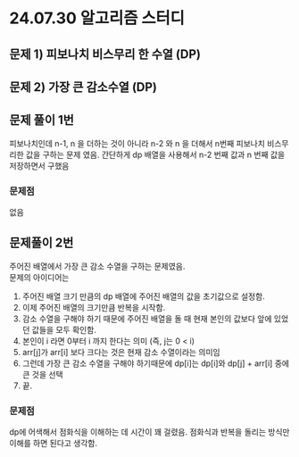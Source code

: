 # 24.07.30 알고리즘 스터디

## 문제 1) 피보나치 비스무리 한 수열 (DP)
## 문제 2) 가장 큰 감소수열 (DP)

## 문제 풀이 1번
피보나치인데 n-1, n 을 더하는 것이 아니라 n-2 와 n 을 더해서 n번째 피보나치 비스무리한
값을 구하는 문제 였음. 간단하게 dp 배열을 사용해서 n-2 번째 값과 n 번째 값을 저장하면서 구했음

### 문제점
없음

## 문제풀이 2번
주어진 배열에서 가장 큰 감소 수열을 구하는 문제였음. <br/>
문제의 아이디어는 
1. 주어진 배열 크기 만큼의 dp 배열에 주어진 배열의 값을 초기값으로 설정함.
2. 이제 주어진 배열의 크기만큼 반복을 시작함.
3. 감소 수열을 구해야 하기 때문에 주어진 배열을 돌 때 현재 본인의 값보다 앞에 있었던 값들을 모두 확인함.
4. 본인이 i 라면 0부터 i 까지 한다는 의미 (즉, j는 0 < i)
5. arr[j]가 arr[i] 보다 크다는 것은 현재 감소 수열이라는 의미임
6. 그런데 가장 큰 감소 수열을 구해야 하기때문에 dp[i]는 dp[i]와 dp[j] + arr[i] 중에 큰 것을 선택
7. 끝.


### 문제점
dp에 어색해서 점화식을 이해하는 데 시간이 꽤 걸렸음. 점화식과 반복을 돌리는 방식만
이해를 하면 된다고 생각함.